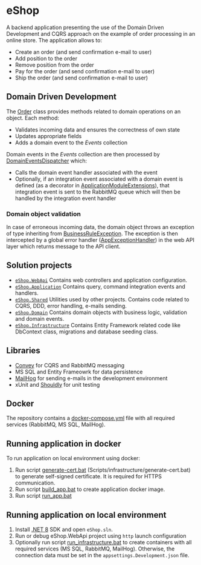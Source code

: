 # eShop

A backend application presenting the use of the Domain Driven Development and CQRS approach on the example of order processing in an online store. The application allows to:

- Create an order (and send confirmation e-mail to user)
- Add position to the order
- Remove position from the order
- Pay for the order (and send confirmation e-mail to user)
- Ship the order (and send confirmation e-mail to user)

## Domain Driven Development

The [Order](Source/eShop.Domain/Orders/Order.cs) class provides methods related to domain operations on an object. Each method:

- Validates incoming data and ensures the correctness of own state
- Updates appropriate fields
- Adds a domain event to the *Events* collection

Domain events in the *Events* collection are then processed by [DomainEventsDispatcher](Source/eShop.Shared/CQRS/DomainEventsDispatcher.cs) which:

- Calls the domain event handler associated with the event
- Optionally, if an integration event associated with a domain event is defined (as a decorator in [ApplicationModuleExtensions](Source/eShop.Application/ApplicationModuleExtensions.cs)), that integration event is sent to the RabbitMQ queue which will then be handled by the integration event handler

### Domain object validation

In case of erroneous incoming data, the domain object throws an exception of type inheriting from [BusinessRuleException](Source/eShop.Shared/DDD/Validation/BusinessRuleException.cs). The exception is then intercepted by a global error handler ([AppExceptionHandler](Source/eShop.Shared/WebApi/ErrorHandling/AppExceptionHandler.cs)) in the web API layer which returns message to the API client.

## Solution projects

- <code>[eShop.WebApi](Source/eShop.WebApi)</code> Contains web controllers and application configuration.
- <code>[eShop.Application](Source/eShop.Application)</code> Contains query, command integration events and handlers.
- <code>[eShop.Shared](Source/eShop.Shared)</code> Utilities used by other projects. Contains code related to CQRS, DDD, error handling, e-mails sending.
- <code>[eShop.Domain](Source/eShop.Domain)</code> Contains domain objects with business logic, validation and domain events.
- <code>[eShop.Infrastructure](Source/eShop.Infrastructure)</code> Contains Entity Framework related code like DbContext class, migrations and database seeding class.

## Libraries

- [Convey](https://github.com/snatch-dev/Convey) for CQRS and RabbitMQ messaging
- MS SQL and Entity Frameowrk for data persistence
- [MailHog](https://github.com/mailhog/MailHog) for sending e-mails in the development environment
- xUnit and [Shouldly](https://github.com/shouldly/shouldly) for unit testing

## Docker

The repository contains a [docker-compose.yml](Scripts/docker-compose.yml) file with all required services (RabbitMQ, MS SQL, MailHog).

## Running application in docker

To run application on local environment using docker:
1. Run script [generate-cert.bat](Scripts/infrastructure/generate-cert.bat) (Scripts/infrastructure/generate-cert.bat) to generate self-signed certificate. It is required for HTTPS communication.
2. Run script [build_app.bat](Scripts/build_app.bat) to create application docker image.
3. Run script [run_app.bat](Scripts/run_app.bat)

## Running application on local environment

1. Install [.NET 8](https://dotnet.microsoft.com/en-us/download/dotnet/8.0) SDK and open `eShop.sln`.
2. Run or debug eShop.WebApi project using `http` launch configuration
3. Optionally run script [run_infrastructure.bat](Scripts/infrastructure/run_infrastructure.bat) to create containers with all required services (MS SQL, RabbitMQ, MailHog). Otherwise, the connection data must be set in the `appsettings.Development.json` file.
